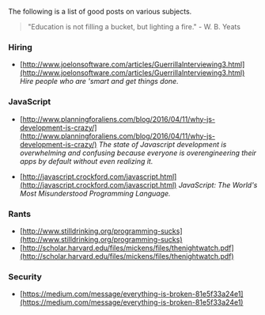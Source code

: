 The following is a list of good posts on various subjects. 

<blockquote>
  "Education is not filling a bucket, but lighting a fire." - W. B. Yeats
</blockquote>

### Hiring 

* [http://www.joelonsoftware.com/articles/GuerrillaInterviewing3.html](http://www.joelonsoftware.com/articles/GuerrillaInterviewing3.html)
*Hire people who are 'smart and get things done.*

### JavaScript 

* [http://www.planningforaliens.com/blog/2016/04/11/why-js-development-is-crazy/](http://www.planningforaliens.com/blog/2016/04/11/why-js-development-is-crazy/)
*The state of Javascript development is overwhelming and confusing because everyone is overengineering their apps by default without even realizing it.*

* [http://javascript.crockford.com/javascript.html](http://javascript.crockford.com/javascript.html) 
*JavaScript: The World's Most Misunderstood Programming Language.*

### Rants

* [http://www.stilldrinking.org/programming-sucks](http://www.stilldrinking.org/programming-sucks)
* [http://scholar.harvard.edu/files/mickens/files/thenightwatch.pdf](http://scholar.harvard.edu/files/mickens/files/thenightwatch.pdf)

### Security 

* [https://medium.com/message/everything-is-broken-81e5f33a24e1](https://medium.com/message/everything-is-broken-81e5f33a24e1)